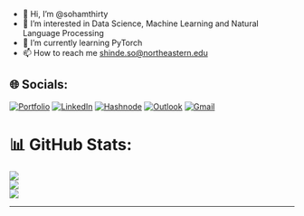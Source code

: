 - 👋 Hi, I’m @sohamthirty
- 👀 I’m interested in Data Science, Machine Learning and Natural Language Processing
- 🌱 I’m currently learning PyTorch
- 📫 How to reach me shinde.so@northeastern.edu

## 🌐 Socials:
[![Portfolio](https://img.shields.io/badge/Portfolio-%23000000.svg?style=for-the-badge&color=0)](https://sohamthirty.github.io/soham-portfolio/)
[![LinkedIn](https://img.shields.io/badge/LinkedIn-0077B5?style=for-the-badge&logo=linkedin&logoColor=white)](https://linkedin.com/in/sohamsshinde)
[![Hashnode](https://img.shields.io/badge/Hashnode-2962FF?style=for-the-badge&logo=hashnode&logoColor=white)](https://sohamthirty.hashnode.dev/)
[![Outlook](https://img.shields.io/badge/Microsoft_Outlook-0078D4?style=for-the-badge&logo=microsoft-outlook&logoColor=white&link=mailto:sohamthirty1999@gmail.com)](mailto:sohamthirty1999@gmail.com)
[![Gmail](https://img.shields.io/badge/Gmail-D14836?style=for-the-badge&logo=gmail&logoColor=white&link=mailto:sohamthirty1999@gmail.com)](mailto:sohamthirty1999@gmail.com)




# 📊 GitHub Stats:
[![](https://komarev.com/ghpvc/?username=sohamthirty&label=Profile%20views&color=0e75b6)]()<br/>
![](https://github-readme-streak-stats.herokuapp.com/?user=sohamthirty&theme=light&hide_border=true)<br/>
![](https://github-readme-stats.vercel.app/api/top-langs/?username=sohamthirty&theme=light&hide_border=true&include_all_commits=true&count_private=true&layout=compact)

---

<!---
sohamthirty/sohamthirty is a ✨ special ✨ repository because its `README.md` (this file) appears on your GitHub profile.
You can click the Preview link to take a look at your changes.
--->
